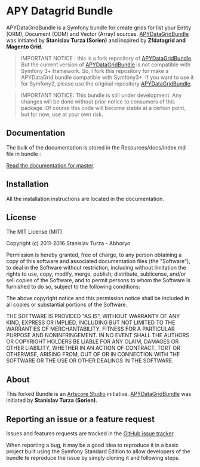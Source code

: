 # APY Datagrid Bundle

APYDataGridBundle is a Symfony bundle for create grids for list your Entity (ORM), Document (ODM) and Vector (Array) sources. [APYDataGridBundle](https://github.com/APY/APYDataGridBundle) was initiated by **Stanislav Turza (Sorien)** and inspired by **Zfdatagrid and Magento Grid**.

> IMPORTANT NOTICE : this is a fork repository of [APYDataGridBundle](https://github.com/APY/APYDataGridBundle). But the current version of [APYDataGridBundle](https://github.com/APY/APYDataGridBundle) is not compatible with Symfony 3+ framework. So, I fork this repository for make a APYDataGrid bundle compatible with Symfony3+. If you want to use it for Symfony2, please use the original repository [APYDataGridBundle](https://github.com/APY/APYDataGridBundle).

> IMPORTANT NOTICE: This bundle is still under development. Any changes will be done without prior notice to consumers of this package. Of course this code will become stable at a certain point, but for now, use at your own risk.

## Documentation

The bulk of the documentation is stored in the Resources/docs/index.md file in bundle :

[Read the documentation for master](https://github.com/artscorestudio/APYDataGridBundle/blob/master/Resources/doc/index.md).

## Installation

All the installation instructions are located in the documentation.

## License

The MIT License (MIT)

Copyright (c) 2011-2016 Stanislav Turza - Abhoryo

Permission is hereby granted, free of charge, to any person obtaining a copy of
this software and associated documentation files (the "Software"), to deal in
the Software without restriction, including without limitation the rights to
use, copy, modify, merge, publish, distribute, sublicense, and/or sell copies of
the Software, and to permit persons to whom the Software is furnished to do so,
subject to the following conditions:

The above copyright notice and this permission notice shall be included in all
copies or substantial portions of the Software.

THE SOFTWARE IS PROVIDED "AS IS", WITHOUT WARRANTY OF ANY KIND, EXPRESS OR
IMPLIED, INCLUDING BUT NOT LIMITED TO THE WARRANTIES OF MERCHANTABILITY, FITNESS
FOR A PARTICULAR PURPOSE AND NONINFRINGEMENT. IN NO EVENT SHALL THE AUTHORS OR
COPYRIGHT HOLDERS BE LIABLE FOR ANY CLAIM, DAMAGES OR OTHER LIABILITY, WHETHER
IN AN ACTION OF CONTRACT, TORT OR OTHERWISE, ARISING FROM, OUT OF OR IN
CONNECTION WITH THE SOFTWARE OR THE USE OR OTHER DEALINGS IN THE SOFTWARE.

## About

This forked Bundle is an [Artscore Studio](http://www.artscore-studio.fr) initiative.
[APYDataGridBundle](https://github.com/APY/APYDataGridBundle) was initiated by **Stanislav Turza (Sorien)**.

## Reporting an issue or a feature request

Issues and features requests are tracked in the [GitHub issue tracker](https://github.com/artscorestudio/APYDataGridBundle/issues).

When reporting a bug, it may be a good idea to reproduce it in a basic project built using the Symfony Standard Edition to allow developers of the bundle te reproduce the issue by simply cloning it and following steps.
